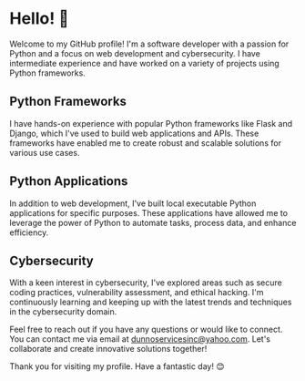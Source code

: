 
# Hello! 👋

Welcome to my GitHub profile! I'm a software developer with a passion for Python and a focus on web development and cybersecurity. I have intermediate experience and have worked on a variety of projects using Python frameworks.

## Python Frameworks

I have hands-on experience with popular Python frameworks like Flask and Django, which I've used to build web applications and APIs. These frameworks have enabled me to create robust and scalable solutions for various use cases.

## Python Applications

In addition to web development, I've built local executable Python applications for specific purposes. These applications have allowed me to leverage the power of Python to automate tasks, process data, and enhance efficiency.

## Cybersecurity

With a keen interest in cybersecurity, I've explored areas such as secure coding practices, vulnerability assessment, and ethical hacking. I'm continuously learning and keeping up with the latest trends and techniques in the cybersecurity domain.

Feel free to reach out if you have any questions or would like to connect. You can contact me via email at [dunnoservicesinc@yahoo.com](mailto:dunnoservicesinc@yahoo.com). Let's collaborate and create innovative solutions together!

Thank you for visiting my profile. Have a fantastic day! 😊
